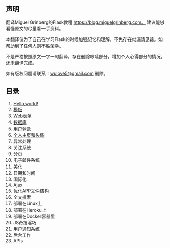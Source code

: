 ## 声明

翻译Miguel Grinberg的Flask教程 https://blog.miguelgrinberg.com。 建议能够看懂原文的尽量看一手资料。

本翻译仅为了自己在学习Flask的时候加强记忆和理解，不免存在纰漏请见谅。如帮助到了任何人则不胜荣幸。

不是严格按照原文一字一句翻译，存在删除啰嗦部分，增加个人心得部分的情况。还未翻译完成。

如有版权问题请联系：wulove5@gmail.com 删除。

## 目录

1. [Hello,world!](https://github.com/wuwayne/The-Flask-Mega-Tutorial-in-CHS/blob/master/doc/Hello%2C%20World!.md)
2. [模板](https://github.com/wuwayne/The-Flask-Mega-Tutorial-in-CHS/blob/master/doc/%E6%A8%A1%E6%9D%BF.md)
3. [Web表单](https://github.com/wuwayne/The-Flask-Mega-Tutorial-in-CHS/blob/master/doc/web%E8%A1%A8%E5%8D%95.md)
4. [数据库](https://github.com/wuwayne/The-Flask-Mega-Tutorial-in-CHS/blob/master/doc/%E6%95%B0%E6%8D%AE%E5%BA%93.md)
5. [用户登录](https://github.com/wuwayne/The-Flask-Mega-Tutorial-in-CHS/blob/master/doc/%E7%94%A8%E6%88%B7%E7%99%BB%E5%BD%95.md)
6. [个人主页和头像](https://github.com/wuwayne/The-Flask-Mega-Tutorial-in-CHS/blob/master/doc/%E4%B8%AA%E4%BA%BA%E4%B8%BB%E9%A1%B5%E5%92%8C%E5%A4%B4%E5%83%8F.md)
7. 异常处理
8. 关注系统
9. 分页
10. 电子邮件系统
11. 美化
12. 日期和时间
13. 国际化
14. Ajax
15. 优化APP文件结构
16. 全文搜索
17. 部署在Linux上
18. 部署在Heroku上
19. 部署在Docker容器里
20. JS奇技淫巧
21. 用户通知系统
22. 后台工作
23. APIs
